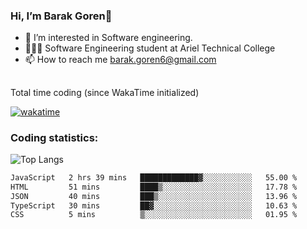 ###  Hi, I’m Barak Goren👋
- 👀 I’m interested in Software engineering.
- 👨🏼‍🎓 Software Engineering student at Ariel Technical College
- 📫 How to reach me barak.goren6@gmail.com
##
Total time coding (since WakaTime initialized)

[![wakatime](https://wakatime.com/badge/user/5cc5ec80-a806-4ca2-a704-db29274e48cd.svg)](https://wakatime.com/@5cc5ec80-a806-4ca2-a704-db29274e48cd)

   
### Coding statistics:

![Top Langs](https://github-readme-stats.vercel.app/api/top-langs/?username=barakgoren&layout=compact&langs_count=30&exclude_repo=ML_learning&line_height=25)


<!--START_SECTION:waka-->

```txt
JavaScript   2 hrs 39 mins   █████████████▓░░░░░░░░░░░   55.00 %
HTML         51 mins         ████▒░░░░░░░░░░░░░░░░░░░░   17.78 %
JSON         40 mins         ███▒░░░░░░░░░░░░░░░░░░░░░   13.96 %
TypeScript   30 mins         ██▓░░░░░░░░░░░░░░░░░░░░░░   10.63 %
CSS          5 mins          ▒░░░░░░░░░░░░░░░░░░░░░░░░   01.95 %
```

<!--END_SECTION:waka-->

<!---
barakgoren/barakgoren is a ✨ special ✨ repository because its `README.md` (this file) appears on your GitHub profile.
You can click the Preview link to take a look at your changes.
--->
